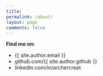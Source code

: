 ```yaml
---
title:
permalink: /about/
layout: page
comments: false
---
```



**Find me on:**

- {{ site.author.email }}
- github.com/{{ site.author.github }}
- linkedin.com/in/archercreat
